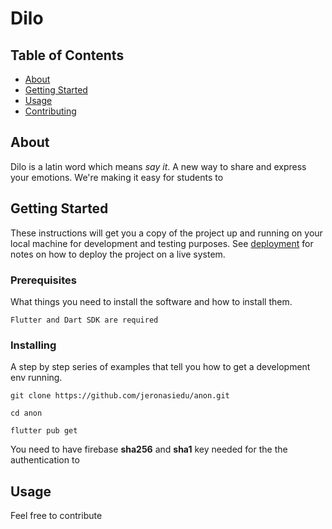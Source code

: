 # Dilo

## Table of Contents

- [About](#about)
- [Getting Started](#getting_started)
- [Usage](#usage)
- [Contributing](../CONTRIBUTING.md)

## About <a name = "about"></a>

Dilo is a latin word which means _say it_. A new way to share and express your emotions. We're making it easy for students to

## Getting Started <a name = "getting_started"></a>

These instructions will get you a copy of the project up and running on your local machine for development and testing purposes. See [deployment](#deployment) for notes on how to deploy the project on a live system.

### Prerequisites

What things you need to install the software and how to install them.

```
Flutter and Dart SDK are required
```

### Installing

A step by step series of examples that tell you how to get a development env running.

```
git clone https://github.com/jeronasiedu/anon.git
```

```
cd anon
```

```
flutter pub get
```

You need to have firebase **sha256** and **sha1** key needed for the the authentication to

## Usage <a name = "usage"></a>

Feel free to contribute
